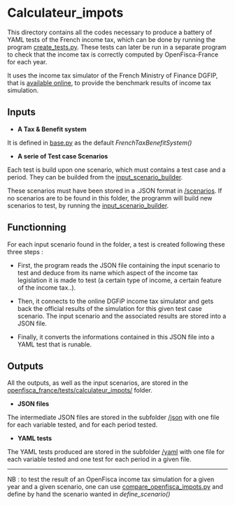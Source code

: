 # Calculateur_impots

This directory contains all the codes necessary to produce a battery of YAML tests of the French income tax, which can be done by running the program [create_tests.py](./create_tests.py). These tests can later be run in a separate program to check that the income tax is correctly computed by OpenFisca-France for each year. 

It uses the income tax simulator of the French Ministry of Finance DGFIP, that is [available online](https://www.impots.gouv.fr/portail/simulateurs), to provide the benchmark results of income tax simulation.


## Inputs

* **A Tax & Benefit system**

It is defined in [base.py](./base.py) as the default *FrenchTaxBenefitSystem()*

* **A serie of Test case Scenarios**

Each test is build upon one scenario, which must contains a test case and a period. They can be builded from the [input_scenario_builder](./input_scenario_builder/build_scenarios_to_test.py). 

These scenarios must have been stored in a .JSON format in [/scenarios](../../tests/calculateur_impots/scenarios/). If no scenarios are to be found in this folder, the programm will build new scenarios to test, by running the [input_scenario_builder](./input_scenario_builder/build_scenarios_to_test.py). 

## Functionning
 
For each input scenario found in the folder, a test is created following these three steps :

* First, the program reads the JSON file containing the input scenario to test and deduce from its name which aspect of the income tax legislation it is made to test (a certain type of income, a certain feature of the income tax..).

* Then, it connects to the online DGFiP income tax simulator and gets back the official results of the simulation for this given test case scenario. The input scenario and the associated results are stored into a JSON file.

* Finally, it converts the informations contained in this JSON file into a YAML test that is runable.

## Outputs

All the outputs, as well as the input scenarios, are stored in the [openfisca_france/tests/calculateur_impots/](../../tests/calculateur_impots/) folder.

* **JSON files**

The intermediate JSON files are stored in the subfolder [/json](../../tests/calculateur_impots/json/) with one file for each variable tested, and for each period tested.

* **YAML tests**

The YAML tests produced are stored in the subfolder [/yaml](../../tests/calculateur_impots/yaml/) with one file for each variable tested and one test for each period in a given file.


-----------------

NB : to test the result of an OpenFisca income tax simulation for a given year and a given scenario, one can use [compare_openfisca_impots.py](./compare_openfisca_impots.py) and define by hand the scenario wanted in *define_scenario()*